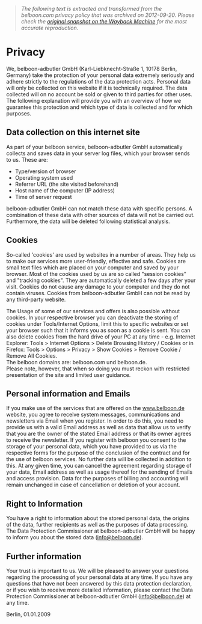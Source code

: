 > *The following text is extracted and transformed from the belboon.com privacy policy that was archived on 2012-09-20. Please check the [original snapshot on the Wayback Machine](https://web.archive.org/web/20120920080830id_/http%3A//www.belboon.com/en/privacy.html) for the most accurate reproduction.*

# Privacy

We, belboon-adbutler GmbH (Karl-Liebknecht-Straße 1, 10178 Berlin, Germany) take the protection of your personal data extremely seriously and adhere strictly to the regulations of the data protection acts. Personal data will only be collected on this website if it is technically required. The data collected will on no account be sold or given to third parties for other uses. The following explanation will provide you with an overview of how we guarantee this protection and which type of data is collected and for which purposes.

## Data collection on this internet site

As part of your belboon service, belboon-adbutler GmbH automatically collects and saves data in your server log files, which your browser sends to us. These are:

  * Type/version of browser 
  * Operating system used 
  * Referrer URL (the site visited beforehand) 
  * Host name of the computer (IP address) 
  * Time of server request 



  
belboon-adbutler GmbH can not match these data with specific persons. A combination of these data with other sources of data will not be carried out. Furthermore, the data will be deleted following statistical analysis.

## Cookies

So-called 'cookies' are used by websites in a number of areas. They help us to make our services more user-friendly, effective and safe. Cookies are small text files which are placed on your computer and saved by your browser. Most of the cookies used by us are so called "session cookies" and "tracking cookies". They are automatically deleted a few days after your visit. Cookies do not cause any damage to your computer and they do not contain viruses. Cookies from belboon-adbutler GmbH can not be read by any third-party website.

The Usage of some of our services and offers is also possible without cookies. In your respective browser you can deactivate the storing of cookies under Tools/Internet Options, limit this to specific websites or set your browser such that it informs you as soon as a cookie is sent. You can also delete cookies from the hard drive of your PC at any time - e.g. Internet Explorer: Tools > Internet Options > Delete Browsing History / Cookies or in Firefox: Tools > Options > Privacy > Show Cookies > Remove Cookie / Remove All Cookies.   
The belboon domains are: belboon.com und belboon.de.   
Please note, however, that when so doing you must reckon with restricted presentation of the site and limited user guidance.

## Personal information and Emails

If you make use of the services that are offered on the www.belboon.de website, you agree to receive system messages, communications and newsletters via Email when you register. In order to do this, you need to provide us with a valid Email address as well as data that allow us to verify that you are the owner of the stated Email address or that its owner agrees to receive the newsletter. If you register with belboon you consent to the storage of your personal data, which you have provided to us via the respective forms for the purpose of the conclusion of the contract and for the use of belboon services. No further data will be collected in addition to this. At any given time, you can cancel the agreement regarding storage of your data, Email address as well as usage thereof for the sending of Emails and access provision. Data for the purposes of billing and accounting will remain unchanged in case of cancellation or deletion of your account.

## Right to Information

You have a right to information about the stored personal data, the origins of the data, further recipients as well as the purposes of data processing. The Data Protection Commissioner at belboon-adbutler GmbH will be happy to inform you about the stored data (info@belboon.de).

## Further information

Your trust is important to us. We will be pleased to answer your questions regarding the processing of your personal data at any time. If you have any questions that have not been answered by this data protection declaration, or if you wish to receive more detailed information, please contact the Data Protection Commissioner at belboon-adbutler GmbH (info@belboon.de) at any time. 

Berlin, 01.01.2009
